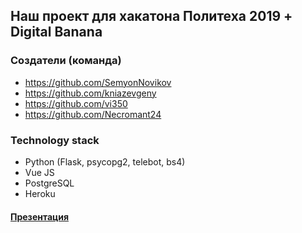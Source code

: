 ## Наш проект для хакатона Политеха 2019 + Digital Banana

### Создатели (команда)
* https://github.com/SemyonNovikov
* https://github.com/kniazevgeny
* https://github.com/vi350
* https://github.com/Necromant24

### Technology stack
* Python (Flask, psycopg2, telebot, bs4)
* Vue JS
* PostgreSQL
* Heroku

#### [Презентация](https://docs.google.com/presentation/d/1mD_L1guzD8rmoGX5NNQ76wnzL8-ZGq-S8iO4cF_P5Yw/edit?usp=sharing)